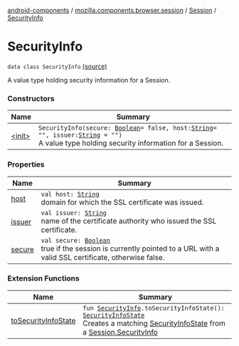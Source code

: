[android-components](../../../index.md) / [mozilla.components.browser.session](../../index.md) / [Session](../index.md) / [SecurityInfo](./index.md)

# SecurityInfo

`data class SecurityInfo` [(source)](https://github.com/mozilla-mobile/android-components/blob/master/components/browser/session/src/main/java/mozilla/components/browser/session/Session.kt#L127)

A value type holding security information for a Session.

### Constructors

| Name | Summary |
|---|---|
| [&lt;init&gt;](-init-.md) | `SecurityInfo(secure: `[`Boolean`](https://kotlinlang.org/api/latest/jvm/stdlib/kotlin/-boolean/index.html)` = false, host: `[`String`](https://kotlinlang.org/api/latest/jvm/stdlib/kotlin/-string/index.html)` = "", issuer: `[`String`](https://kotlinlang.org/api/latest/jvm/stdlib/kotlin/-string/index.html)` = "")`<br>A value type holding security information for a Session. |

### Properties

| Name | Summary |
|---|---|
| [host](host.md) | `val host: `[`String`](https://kotlinlang.org/api/latest/jvm/stdlib/kotlin/-string/index.html)<br>domain for which the SSL certificate was issued. |
| [issuer](issuer.md) | `val issuer: `[`String`](https://kotlinlang.org/api/latest/jvm/stdlib/kotlin/-string/index.html)<br>name of the certificate authority who issued the SSL certificate. |
| [secure](secure.md) | `val secure: `[`Boolean`](https://kotlinlang.org/api/latest/jvm/stdlib/kotlin/-boolean/index.html)<br>true if the session is currently pointed to a URL with a valid SSL certificate, otherwise false. |

### Extension Functions

| Name | Summary |
|---|---|
| [toSecurityInfoState](../../../mozilla.components.browser.session.ext/to-security-info-state.md) | `fun `[`SecurityInfo`](./index.md)`.toSecurityInfoState(): `[`SecurityInfoState`](../../../mozilla.components.browser.state.state/-security-info-state/index.md)<br>Creates a matching [SecurityInfoState](../../../mozilla.components.browser.state.state/-security-info-state/index.md) from a [Session.SecurityInfo](./index.md) |
